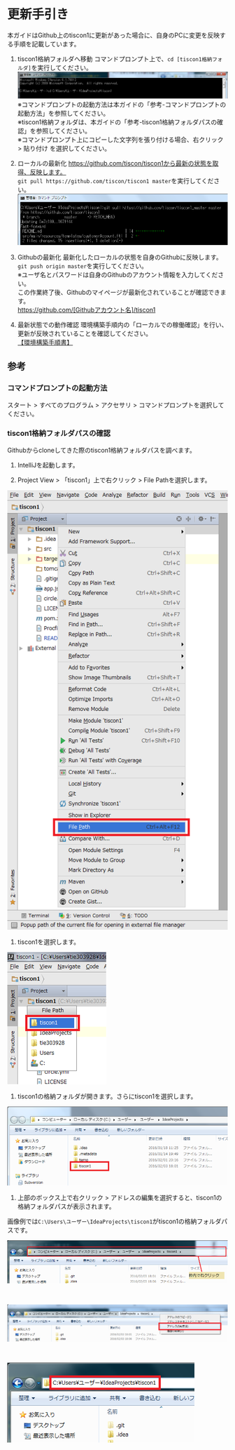 # 更新手引き

本ガイドはGithub上のtiscon1に更新があった場合に、自身のPCに変更を反映する手順を記載しています。  


1. tiscon1格納フォルダへ移動
コマンドプロンプト上で、`cd [tiscon1格納フォルダ]`を実行してください。  
![cd実行例](image/updateguide1.png)
※コマンドプロンプトの起動方法は本ガイドの「参考-コマンドプロンプトの起動方法」を参照してください。  
※tiscon1格納フォルダは、本ガイドの「参考-tiscon1格納フォルダパスの確認」を参照してください。  
※コマンドプロンプト上にコピーした文字列を張り付ける場合、右クリック > 貼り付け を選択してください。  

1. ローカルの最新化
https://github.com/tiscon/tiscon1から最新の状態を取得、反映します。  
`git pull https://github.com/tiscon/tiscon1 master`を実行してください。  
![pull実行例](image/updateguide2.png)

1. Githubの最新化
最新化したローカルの状態を自身のGithubに反映します。  
`git push origin master`を実行してください。  
※ユーザ名とパスワードは自身のGithubのアカウント情報を入力してください。  
この作業終了後、Githubのマイページが最新化されていることが確認できます。  
https://github.com/[Githubアカウント名]/tiscon1

1. 最新状態での動作確認
環境構築手順内の「ローカルでの稼働確認」を行い、更新が反映されていることを確認してください。  
[【環境構築手順書】](https://github.com/tiscon/tiscon1-doc/)



## 参考

### コマンドプロンプトの起動方法

スタート > すべてのプログラム > アクセサリ > コマンドプロンプトを選択してください。



### tiscon1格納フォルダパスの確認

Githubからcloneしてきた際のtiscon1格納フォルダパスを調べます。  

1. IntelliJを起動します。

1. Project View > 「tiscon1」上で右クリック > File Pathを選択します。

![事前準備1](image/updateguide3.png)



1. tiscon1を選択します。

![事前準備2](image/updateguide4.png)



1. tiscon1の格納フォルダが開きます。さらにtiscon1を選択します。

![事前準備3](image/updateguide5.png)



1. 上部のボックス上で右クリック > アドレスの編集を選択すると、tiscon1の格納フォルダパスが表示されます。

画像例では`C:\Users\ユーザー\IdeaProjects\tiscon1`がtiscon1の格納フォルダパスです。

![事前準備4](image/updateguide6.png)

<br>

![事前準備5](image/updateguide7.png)

<br>

![事前準備6](image/updateguide8.png)



